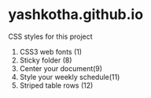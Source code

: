 # yashkotha.github.io
CSS styles for this project
1. CSS3 web fonts   (1)
2. Sticky folder    (8)   
3. Center your document(9)
4. Style your weekly schedule(11)
5. Striped table rows (12)
